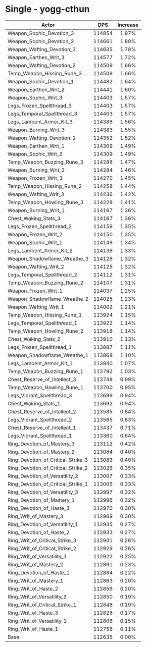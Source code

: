 # Single - yogg-cthun
| Actor | DPS | Increase |
|---|:---:|:---:|
|Weapon_Sophic_Devotion_3|114854|1.97%|
|Weapon_Sophic_Devotion_2|114661|1.80%|
|Weapon_Wafting_Devotion_3|114635|1.78%|
|Weapon_Earthen_Writ_3|114577|1.72%|
|Weapon_Wafting_Devotion_2|114509|1.66%|
|Temp_Weapon_Hissing_Rune_3|114508|1.66%|
|Weapon_Sophic_Devotion_1|114482|1.64%|
|Weapon_Earthen_Writ_2|114441|1.60%|
|Weapon_Sophic_Writ_3|114403|1.57%|
|Legs_Frozen_Spellthread_3|114403|1.57%|
|Legs_Temporal_Spellthread_3|114403|1.57%|
|Legs_Lambent_Armor_Kit_3|114388|1.56%|
|Weapon_Burning_Writ_3|114383|1.55%|
|Weapon_Wafting_Devotion_1|114352|1.52%|
|Weapon_Earthen_Writ_1|114309|1.49%|
|Weapon_Sophic_Writ_2|114309|1.49%|
|Temp_Weapon_Buzzing_Rune_3|114288|1.47%|
|Weapon_Burning_Writ_2|114284|1.46%|
|Weapon_Frozen_Writ_3|114270|1.45%|
|Temp_Weapon_Hissing_Rune_2|114258|1.44%|
|Weapon_Wafting_Writ_3|114236|1.42%|
|Temp_Weapon_Howling_Rune_3|114228|1.41%|
|Weapon_Burning_Writ_1|114167|1.36%|
|Chest_Waking_Stats_3|114167|1.36%|
|Legs_Frozen_Spellthread_2|114159|1.35%|
|Weapon_Frozen_Writ_2|114150|1.35%|
|Weapon_Sophic_Writ_1|114148|1.34%|
|Legs_Lambent_Armor_Kit_2|114136|1.33%|
|Weapon_Shadowflame_Wreathe_3|114126|1.32%|
|Weapon_Wafting_Writ_2|114125|1.32%|
|Legs_Temporal_Spellthread_2|114112|1.31%|
|Temp_Weapon_Buzzing_Rune_2|114107|1.31%|
|Weapon_Frozen_Writ_1|114037|1.25%|
|Weapon_Shadowflame_Wreathe_2|114025|1.23%|
|Weapon_Wafting_Writ_1|114002|1.21%|
|Temp_Weapon_Hissing_Rune_1|113924|1.15%|
|Legs_Temporal_Spellthread_1|113922|1.14%|
|Temp_Weapon_Howling_Rune_2|113918|1.14%|
|Chest_Waking_Stats_2|113910|1.13%|
|Legs_Frozen_Spellthread_1|113887|1.11%|
|Weapon_Shadowflame_Wreathe_1|113868|1.10%|
|Legs_Lambent_Armor_Kit_1|113840|1.07%|
|Temp_Weapon_Buzzing_Rune_1|113792|1.03%|
|Chest_Reserve_of_Intellect_3|113748|0.99%|
|Temp_Weapon_Howling_Rune_1|113700|0.95%|
|Legs_Vibrant_Spellthread_3|113699|0.94%|
|Chest_Waking_Stats_1|113692|0.94%|
|Chest_Reserve_of_Intellect_2|113585|0.84%|
|Legs_Vibrant_Spellthread_2|113565|0.83%|
|Chest_Reserve_of_Intellect_1|113437|0.71%|
|Legs_Vibrant_Spellthread_1|113360|0.64%|
|Ring_Devotion_of_Mastery_3|113112|0.42%|
|Ring_Devotion_of_Mastery_2|113084|0.40%|
|Ring_Devotion_of_Critical_Strike_3|113083|0.40%|
|Ring_Devotion_of_Critical_Strike_2|113026|0.35%|
|Ring_Devotion_of_Versatility_2|113007|0.33%|
|Ring_Devotion_of_Critical_Strike_1|113006|0.33%|
|Ring_Devotion_of_Versatility_3|112997|0.32%|
|Ring_Devotion_of_Mastery_1|112996|0.32%|
|Ring_Devotion_of_Haste_3|112970|0.30%|
|Ring_Writ_of_Mastery_3|112969|0.30%|
|Ring_Devotion_of_Versatility_1|112935|0.27%|
|Ring_Devotion_of_Haste_2|112933|0.27%|
|Ring_Writ_of_Critical_Strike_3|112931|0.26%|
|Ring_Writ_of_Critical_Strike_2|112929|0.26%|
|Ring_Writ_of_Versatility_3|112922|0.25%|
|Ring_Writ_of_Mastery_2|112891|0.23%|
|Ring_Devotion_of_Haste_1|112884|0.22%|
|Ring_Writ_of_Mastery_1|112863|0.20%|
|Ring_Writ_of_Haste_2|112856|0.20%|
|Ring_Writ_of_Versatility_2|112850|0.19%|
|Ring_Writ_of_Critical_Strike_1|112848|0.19%|
|Ring_Writ_of_Haste_3|112828|0.17%|
|Ring_Writ_of_Versatility_1|112806|0.15%|
|Ring_Writ_of_Haste_1|112758|0.11%|
|Base|112635|0.00%|

